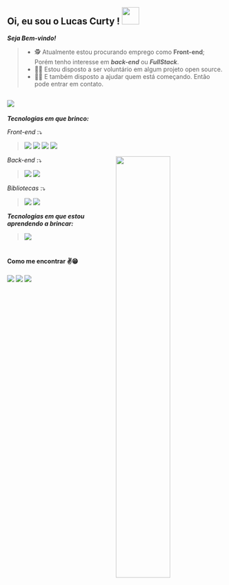 ## Oi, eu sou o Lucas Curty ! <img src="https://github.com/kaueMarques/kaueMarques/raw/master/hi.gif" height="40px"/>

**_Seja Bem-vindo!_**
> - 🕵️‍ Atualmente estou procurando emprego como **Front-end**; Porém tenho interesse em **_back-end_** ou **_FullStack_**.
> - 🙋‍♂️ Estou disposto a ser voluntário em algum projeto open source.
> - 👨‍🏫 E também disposto a ajudar quem está começando. Então pode entrar em contato.
> 
![](https://www.teahub.io/photos/full/284-2841446_pixel-art-cyberpunk-gif.gif)
-
**_Tecnologias em que brinco:_**

*Front-end* :⤵️

  >![](https://img.shields.io/badge/-JavaScript-fffffd?style=flat&logoColor=yellow&logo=javascript) 
  ![](https://img.shields.io/badge/-HTML-fffffd?style=flat&logoColor=orange&logo=html5)
  ![](https://img.shields.io/badge/-CSS-fffffd?style=flat&logoColor=blue&logo=css3)
  ![](https://img.shields.io/badge/-React.js-fffffd?style=flat&logoColor=blue&logo=react) 
  
  <img align="right" width="50%" src="https://github-readme-stats.vercel.app/api/top-langs/?username=lucascurty&layout=compact&langs_count=16&theme=chartreuse-dark"/>
  
  *Back-end* :⤵️
  
  >![](https://img.shields.io/badge/-Node.js-fffffd?style=flat&logoColor=dark-green&logo=node.js)
  ![](https://img.shields.io/badge/-Express.js-fffffd?style=flat&logoColor=006600&logo=express)
  
  *Bibliotecas* :⤵️
  
  >![](https://img.shields.io/badge/-Sass-fffffd?style=flat&logoColor=dark-pink&logo=sass)
  ![](https://img.shields.io/badge/-StyledComponents-fffffd?style=flat&logoColor=orange&logo=styledcomponents)
 
**_Tecnologias em que estou aprendendo a brincar:_** 

  >![](https://img.shields.io/badge/-TypeScript-fffffd?style=flat&logoColor=dark-green&logo=TypeScript) 
  #
  
  
   
#### **Como me encontrar** ✌️😁
  <a href="https://www.linkedin.com/in/lucas-curty-97398b195/"><img src="https://img.shields.io/badge/-LinkedIn-0A66C2?style=flat&labelColor=0A66C2&logo=Linkedin&Color=withe"></a>
  <a href="https://www.instagram.com/ldcurty/"><img src="https://img.shields.io/badge/-instagram-B4348C?style=flat&logo=Instagram&logoColor=white&link=https://www.instagram.com/jjean_dev"></a>
  <a href="https://twitter.com/Ldcurty"><img src="https://img.shields.io/badge/-Twitter-0077B5?style=flat&logo=Twitter&logoColor=white&link=https://twitter.com/brunadl_"></a>

